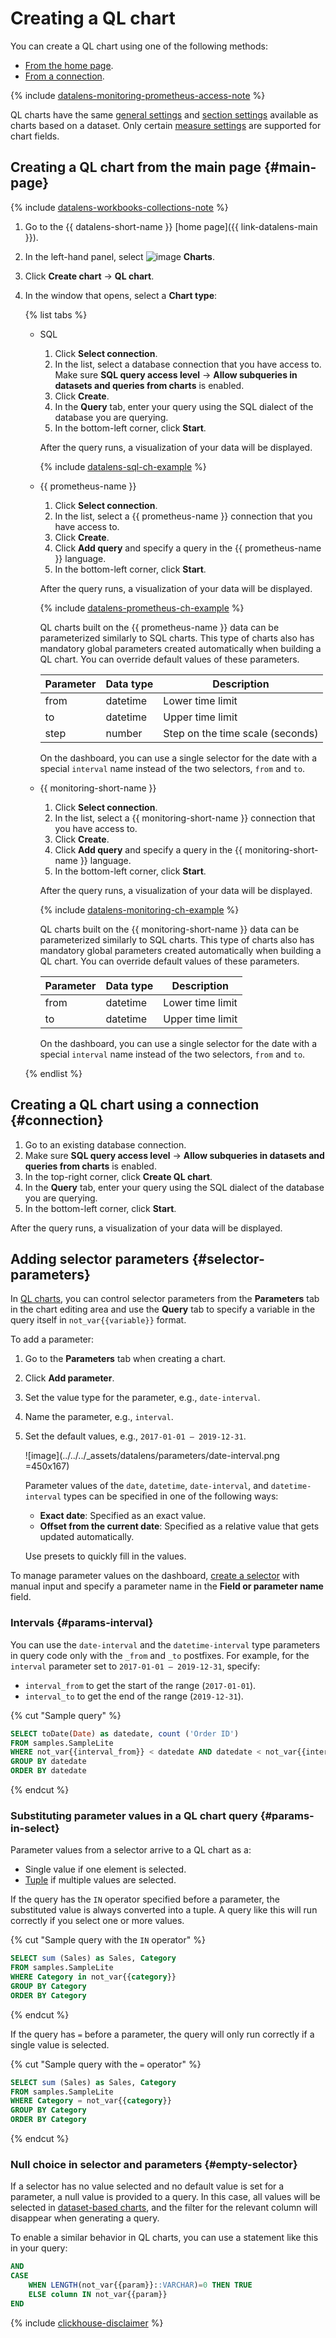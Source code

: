 # Creating a QL chart



You can create a QL chart using one of the following methods:

* [From the home page](#main-page).
* [From a connection](#connection).

{% include [datalens-monitoring-prometheus-access-note](../../../_includes/datalens/datalens-monitoring-prometheus-access-note.md) %}

QL charts have the same [general settings](../../concepts/chart/settings.md#common-settings) and [section settings](../../concepts/chart/settings.md#section-settings) available as charts based on a dataset. Only certain [measure settings](../../concepts/chart/settings.md#indicator-settings) are supported for chart fields.

## Creating a QL chart from the main page {#main-page}


{% include [datalens-workbooks-collections-note](../../../_includes/datalens/operations/datalens-workbooks-collections-note.md) %}



1. Go to the {{ datalens-short-name }} [home page]({{ link-datalens-main }}).


1. In the left-hand panel, select ![image](../../../_assets/console-icons/chart-column.svg) **Charts**.
1. Click **Create chart** → **QL chart**.
1. In the window that opens, select a **Chart type**:

   {% list tabs %}

   - SQL

      1. Click **Select connection**.
      1. In the list, select a database connection that you have access to. Make sure **SQL query access level** → **Allow subqueries in datasets and queries from charts** is enabled.
      1. Click **Create**.
      1. In the **Query** tab, enter your query using the SQL dialect of the database you are querying.
      1. In the bottom-left corner, click **Start**.

      After the query runs, a visualization of your data will be displayed.

      {% include [datalens-sql-ch-example](../../../_includes/datalens/datalens-sql-ch-example.md) %}

   - {{ prometheus-name }}

      1. Click **Select connection**.
      1. In the list, select a {{ prometheus-name }} connection that you have access to.
      1. Click **Create**.
      1. Click **Add query** and specify a query in the {{ prometheus-name }} language.
      1. In the bottom-left corner, click **Start**.

      After the query runs, a visualization of your data will be displayed.

      {% include [datalens-prometheus-ch-example](../../../_includes/datalens/datalens-prometheus-ch-example.md) %}

      QL charts built on the {{ prometheus-name }} data can be parameterized similarly to SQL charts. This type of charts also has mandatory global parameters created automatically when building a QL chart. You can override default values of these parameters.

      | Parameter | Data type | Description |
      |---|---|---|
      | from | datetime | Lower time limit |
      | to | datetime | Upper time limit |
      | step | number | Step on the time scale (seconds) |

      On the dashboard, you can use a single selector for the date with a special `interval` name instead of the two selectors, `from` and `to`.

   - {{ monitoring-short-name }}

      
      1. Click **Select connection**.
      1. In the list, select a {{ monitoring-short-name }} connection that you have access to.
      1. Click **Create**.
      1. Click **Add query** and specify a query in the {{ monitoring-short-name }} language.
      1. In the bottom-left corner, click **Start**.


      After the query runs, a visualization of your data will be displayed.

      {% include [datalens-monitoring-ch-example](../../../_includes/datalens/datalens-monitoring-ch-example.md) %}

      QL charts built on the {{ monitoring-short-name }} data can be parameterized similarly to SQL charts. This type of charts also has mandatory global parameters created automatically when building a QL chart. You can override default values of these parameters.

      | Parameter | Data type | Description |
      |---|---|---|
      | from | datetime | Lower time limit |
      | to | datetime | Upper time limit |

      On the dashboard, you can use a single selector for the date with a special `interval` name instead of the two selectors, `from` and `to`.

   {% endlist %}

## Creating a QL chart using a connection {#connection}

1. Go to an existing database connection.
1. Make sure **SQL query access level** → **Allow subqueries in datasets and queries from charts** is enabled.
1. In the top-right corner, click **Create QL chart**.
1. In the **Query** tab, enter your query using the SQL dialect of the database you are querying.
1. In the bottom-left corner, click **Start**.

After the query runs, a visualization of your data will be displayed.



## Adding selector parameters {#selector-parameters}

In [QL charts](../../concepts/chart/index.md#sql-charts), you can control selector parameters from the **Parameters** tab in the chart editing area and use the **Query** tab to specify a variable in the query itself in `not_var{{variable}}` format.

To add a parameter:

1. Go to the **Parameters** tab when creating a chart.
1. Click **Add parameter**.
1. Set the value type for the parameter, e.g., `date-interval`.
1. Name the parameter, e.g., `interval`.
1. Set the default values, e.g., `2017-01-01 — 2019-12-31`.

   ![image](../../../_assets/datalens/parameters/date-interval.png =450x167)

   Parameter values of the `date`, `datetime`, `date-interval`, and `datetime-interval` types can be specified in one of the following ways:

   * **Exact date**: Specified as an exact value.
   * **Offset from the current date**: Specified as a relative value that gets updated automatically.

   Use presets to quickly fill in the values.

To manage parameter values on the dashboard, [create a selector](../dashboard/add-selector.md) with manual input and specify a parameter name in the **Field or parameter name** field.

### Intervals {#params-interval}

You can use the `date-interval` and the `datetime-interval` type parameters in query code only with the `_from` and `_to` postfixes. For example, for the `interval` parameter set to `2017-01-01 — 2019-12-31`, specify:

* `interval_from` to get the start of the range (`2017-01-01`).
* `interval_to` to get the end of the range (`2019-12-31`).

{% cut "Sample query" %}

```sql
SELECT toDate(Date) as datedate, count ('Order ID')
FROM samples.SampleLite
WHERE not_var{{interval_from}} < datedate AND datedate < not_var{{interval_to}}
GROUP BY datedate
ORDER BY datedate
```

{% endcut %}

### Substituting parameter values in a QL chart query {#params-in-select}

Parameter values from a selector arrive to a QL chart as a:

* Single value if one element is selected.
* [Tuple](https://docs.python.org/3/library/stdtypes.html#tuples) if multiple values are selected.

If the query has the `IN` operator specified before a parameter, the substituted value is always converted into a tuple. A query like this will run correctly if you select one or more values.

{% cut "Sample query with the `IN` operator" %}

```sql
SELECT sum (Sales) as Sales, Category
FROM samples.SampleLite
WHERE Category in not_var{{category}}
GROUP BY Category
ORDER BY Category
```

{% endcut %}

If the query has `=` before a parameter, the query will only run correctly if a single value is selected.

{% cut "Sample query with the `=` operator" %}

```sql
SELECT sum (Sales) as Sales, Category
FROM samples.SampleLite
WHERE Category = not_var{{category}}
GROUP BY Category
ORDER BY Category
```

{% endcut %}

### Null choice in selector and parameters {#empty-selector}

If a selector has no value selected and no default value is set for a parameter, a null value is provided to a query. In this case, all values will be selected in [dataset-based charts](../../concepts/chart/dataset-based-charts.md), and the filter for the relevant column will disappear when generating a query.

To enable a similar behavior in QL charts, you can use a statement like this in your query:

```sql
AND
CASE
    WHEN LENGTH(not_var{{param}}::VARCHAR)=0 THEN TRUE
    ELSE column IN not_var{{param}}
END
```

{% include [clickhouse-disclaimer](../../../_includes/clickhouse-disclaimer.md) %}